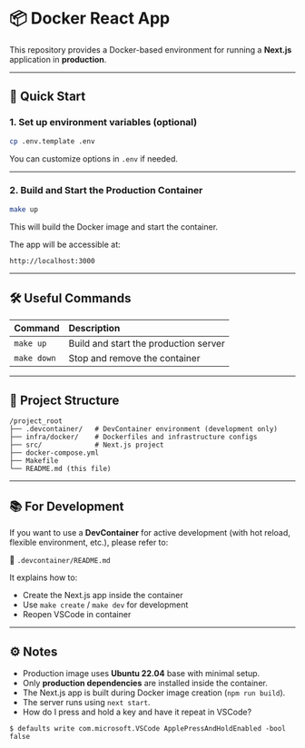 # 📦 Docker React App

This repository provides a Docker-based environment for running a **Next.js** application in **production**.

---

## 🚀 Quick Start

### 1. Set up environment variables (optional)

```bash
cp .env.template .env
```

You can customize options in `.env` if needed.

---

### 2. Build and Start the Production Container

```bash
make up
```

This will build the Docker image and start the container.

The app will be accessible at:

```
http://localhost:3000
```

---

## 🛠️ Useful Commands

| Command     | Description                          |
|:------------|:-------------------------------------|
| `make up`   | Build and start the production server |
| `make down` | Stop and remove the container         |

---

## 📂 Project Structure

```
/project_root
├── .devcontainer/   # DevContainer environment (development only)
├── infra/docker/    # Dockerfiles and infrastructure configs
├── src/             # Next.js project
├── docker-compose.yml
├── Makefile
└── README.md (this file)
```

---

## 📚 For Development

If you want to use a **DevContainer** for active development (with hot reload, flexible environment, etc.), please refer to:

📖 `.devcontainer/README.md`

It explains how to:
- Create the Next.js app inside the container
- Use `make create` / `make dev` for development
- Reopen VSCode in container

---

## ⚙️ Notes
- Production image uses **Ubuntu 22.04** base with minimal setup.
- Only **production dependencies** are installed inside the container.
- The Next.js app is built during Docker image creation (`npm run build`).
- The server runs using `next start`.
- How do I press and hold a key and have it repeat in VSCode?
```
$ defaults write com.microsoft.VSCode ApplePressAndHoldEnabled -bool false

```
